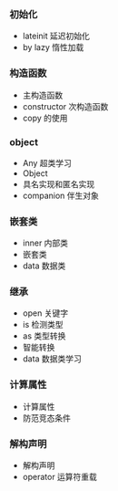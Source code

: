 ### 初始化
- lateinit 延迟初始化
- by lazy 惰性加载
### 构造函数
- 主构造函数
- constructor 次构造函数
- copy 的使用
### object
- Any 超类学习
- Object
- 具名实现和匿名实现
- companion 伴生对象
### 嵌套类
- inner 内部类
- 嵌套类
- data 数据类

### 继承
- open 关键字
- is 检测类型
- as 类型转换
- 智能转换
- data 数据类学习
### 计算属性
- 计算属性
- 防范竞态条件
### 解构声明
- 解构声明
- operator 运算符重载
